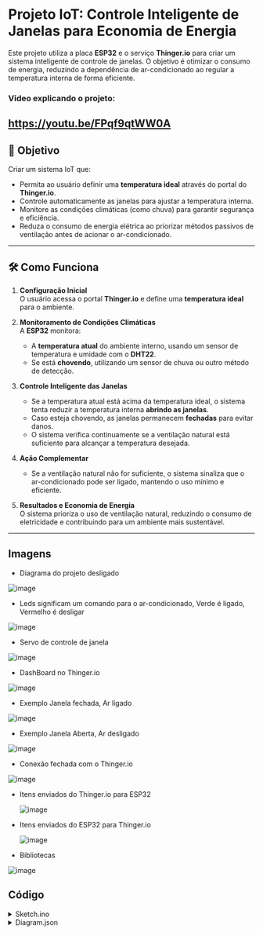 
# Projeto IoT: Controle Inteligente de Janelas para Economia de Energia

Este projeto utiliza a placa **ESP32** e o serviço **Thinger.io** para criar um sistema inteligente de controle de janelas. O objetivo é otimizar o consumo de energia, reduzindo a dependência de ar-condicionado ao regular a temperatura interna de forma eficiente.


### Video explicando o projeto:
https://youtu.be/FPqf9qtWW0A
---

## 🎯 **Objetivo**
Criar um sistema IoT que:
- Permita ao usuário definir uma **temperatura ideal** através do portal do **Thinger.io**.
- Controle automaticamente as janelas para ajustar a temperatura interna.
- Monitore as condições climáticas (como chuva) para garantir segurança e eficiência.
- Reduza o consumo de energia elétrica ao priorizar métodos passivos de ventilação antes de acionar o ar-condicionado.

---

## 🛠️ **Como Funciona**

1. **Configuração Inicial**  
   O usuário acessa o portal **Thinger.io** e define uma **temperatura ideal** para o ambiente.

2. **Monitoramento de Condições Climáticas**  
   A **ESP32** monitora:  
   - A **temperatura atual** do ambiente interno, usando um sensor de temperatura e umidade com o **DHT22**.  
   - Se está **chovendo**, utilizando um sensor de chuva ou outro método de detecção.

3. **Controle Inteligente das Janelas**  
   - Se a temperatura atual está acima da temperatura ideal, o sistema tenta reduzir a temperatura interna **abrindo as janelas**.  
   - Caso esteja chovendo, as janelas permanecem **fechadas** para evitar danos.  
   - O sistema verifica continuamente se a ventilação natural está suficiente para alcançar a temperatura desejada.

4. **Ação Complementar**  
   - Se a ventilação natural não for suficiente, o sistema sinaliza que o ar-condicionado pode ser ligado, mantendo o uso mínimo e eficiente.

5. **Resultados e Economia de Energia**  
   O sistema prioriza o uso de ventilação natural, reduzindo o consumo de eletricidade e contribuindo para um ambiente mais sustentável.

---


## Imagens

- Diagrama do projeto desligado
  
![image](https://github.com/user-attachments/assets/ebc90814-e3fe-4d4c-9a15-31acd30eaf02)

- Leds significam um comando para o ar-condicionado, Verde é ligado, Vermelho é desligar

![image](https://github.com/user-attachments/assets/3dbab6d0-34de-47b1-98ff-cf54829ad552)

- Servo de controle de janela

 ![image](https://github.com/user-attachments/assets/83037e49-255b-4a38-8719-1e97f82f0868)

- DashBoard no Thinger.io
  
![image](https://github.com/user-attachments/assets/37e8a567-3a9f-40b0-ad74-5c6f9a7c48d7)



- Exemplo Janela fechada, Ar ligado

![image](https://github.com/user-attachments/assets/f33b039a-5d3b-4e1d-8211-e52f9fc33052)

- Exemplo Janela Aberta, Ar desligado

![image](https://github.com/user-attachments/assets/3a3215e3-6d5e-470d-80e0-fbfaca97cf3f)


- Conexão fechada com o Thinger.io

![image](https://github.com/user-attachments/assets/bd917b49-cedf-4d6c-b3de-50d7f1ce7e9a)


- Itens enviados do Thinger.io para ESP32

  ![image](https://github.com/user-attachments/assets/7ade6986-a6db-4085-9ae9-325721fbb0d5)

- Itens enviados do ESP32 para Thinger.io

  ![image](https://github.com/user-attachments/assets/fa9c4389-2140-4430-a815-e3a62f981f0b)

- Bibliotecas

 ![image](https://github.com/user-attachments/assets/59c31f78-59fd-485d-b4f1-c11108dbf043)



## Código
<details><summary>Sketch.ino</summary>
   
      #include <ESP32Servo.h>
      #include <ThingerESP32.h>
      #include "DHTesp.h"
      #define USERNAME "Dubas"
      #define DEVICE_ID "GlobalSolutionHall9000"
      #define DEVICE_CREDENTIAL "Hall9000"
      
      #define SSID "Wokwi-GUEST"
      #define SSID_PASSWORD ""
      
      bool energiaOn = false;
      int sliderValue = 0;
      const int servoPin = 18;
      
      const int DHT_PIN = 15;
      
      float temp = 0;
      int hum = 0;
      
      const int Led_verde = 14;
      const int Led_vermelho = 27;
      
      Servo servo;
      
      DHTesp dhtSensor;
      ThingerESP32 thing(USERNAME, DEVICE_ID, DEVICE_CREDENTIAL);
      
      
      unsigned long energiaStartTime = 0;
      bool initialDelayActive = false;
      
      void setup() {
        pinMode(Led_verde, OUTPUT);
        pinMode(Led_vermelho, OUTPUT);
        thing.add_wifi(SSID, SSID_PASSWORD);
        Serial.begin(115200);
   
     thing["temp"] >> outputValue(temp);
     thing["hum"] >> outputValue(hum);
   
     dhtSensor.setup(DHT_PIN, DHTesp::DHT22);
   
     thing["Energia"] << [](pson& in) {
       if (in.is_empty()) {
         in = energiaOn; 
       } else {
         energiaOn = in;
         if (energiaOn) {
           energiaStartTime = millis();
           initialDelayActive = true;
           servo.write(180);
           Serial.println("Energia ON: Servo aberto por 30 segundos.");
           digitalWrite(Led_verde, LOW);
           digitalWrite(Led_vermelho, HIGH);
         }
       }
     };
   
     thing["Slider"] << inputValue(sliderValue, {
       Serial.print("Valor do slider recebido: ");
       Serial.println(sliderValue);
     });
   
     servo.attach(servoPin, 500, 2400);
     servo.write(0);
     Serial.println("Servo inicializado em posição fechada.");
      }
   
      void loop() {
   
     TempAndHumidity data = dhtSensor.getTempAndHumidity();
     hum = data.humidity;
     temp = data.temperature;
   
     Serial.print("Umidade: ");
     Serial.println(hum);
     Serial.print("Temperatura: ");
     Serial.println(temp);

    if (energiaOn) {
    if (initialDelayActive) {
      if (millis() - energiaStartTime >= 30000) {
        initialDelayActive = false;
        Serial.println("30 segundos passaram. Verificando condições...");
      } else {
        return;
      }
    }

    if (temp >= sliderValue - 2 && temp <= sliderValue + 2 && hum < 50) {
      servo.write(180);
      Serial.println("Condições atendidas: Servo permanece aberto (180°).");
      digitalWrite(Led_verde, LOW);
      digitalWrite(Led_vermelho, HIGH);
    } else {
      servo.write(0);
      Serial.println("Condições não atendidas: Servo movido para posição fechada (0°).");
      digitalWrite(Led_vermelho, LOW);
      digitalWrite(Led_verde, HIGH);
    }
     } else {
       servo.write(0);
       Serial.println("Energia OFF: Servo movido para posição fechada (0°).");
       digitalWrite(Led_vermelho, LOW);
       digitalWrite(Led_verde, HIGH);
     }
   
     thing.handle();
     delay(5000);
   
    }

</details>

<details><summary>Diagram.json</summary>
   
      {
        "version": 1,
        "author": "joão Dubas",
        "editor": "wokwi",
        "parts": [
          { "type": "wokwi-breadboard-mini", "id": "bb1", "top": 142.6, "left": 122.4, "attrs": {} },
          {
            "type": "board-esp32-devkit-c-v4",
            "id": "esp",
            "top": -96,
            "left": -177.56,
            "rotate": 90,
            "attrs": {}
          },
          { "type": "wokwi-servo", "id": "servo1", "top": -69.2, "left": 163.2, "attrs": {} },
          {
            "type": "wokwi-dht22",
            "id": "dht1",
            "top": 38.7,
            "left": 177,
            "attrs": { "temperature": "26.2", "humidity": "42.5" }
          },
          {
            "type": "wokwi-resistor",
            "id": "r1",
            "top": 206.4,
            "left": 172.25,
            "rotate": 90,
            "attrs": { "value": "1000" }
          },
          {
            "type": "wokwi-led",
            "id": "led1",
            "top": -186,
            "left": -188.2,
            "attrs": { "color": "limegreen" }
          },
          {
            "type": "wokwi-led",
            "id": "led2",
            "top": -186,
            "left": -130.6,
            "attrs": { "color": "red" }
          }
        ],
        "connections": [
          [ "esp:TX", "$serialMonitor:RX", "", [] ],
          [ "esp:RX", "$serialMonitor:TX", "", [] ],
          [ "servo1:V+", "esp:5V", "green", [ "h-38.4", "v-67.1", "h-345.6" ] ],
          [ "servo1:GND", "esp:GND.2", "black", [ "h-115.2", "v67.2" ] ],
          [ "servo1:PWM", "esp:18", "green", [ "h-76.8", "v86.6", "h-211.2" ] ],
          [ "esp:CLK", "bb1:8b.j", "green", [ "v286.34", "h46.86" ] ],
          [ "esp:GND.2", "bb1:10t.d", "black", [ "v238.34", "h267.66" ] ],
          [ "esp:CLK", "bb1:7t.e", "green", [ "v0" ] ],
          [ "esp:15", "bb1:8t.c", "green", [ "v0" ] ],
          [ "dht1:VCC", "bb1:7t.a", "", [ "$bb" ] ],
          [ "dht1:SDA", "bb1:8t.a", "", [ "$bb" ] ],
          [ "dht1:NC", "bb1:9t.a", "", [ "$bb" ] ],
          [ "dht1:GND", "bb1:10t.a", "", [ "$bb" ] ],
          [ "r1:1", "bb1:8t.d", "", [ "$bb" ] ],
          [ "r1:2", "bb1:8b.h", "", [ "$bb" ] ],
          [ "led1:C", "esp:GND.1", "green", [ "v0" ] ],
          [ "led1:A", "esp:14", "green", [ "v48", "h9.6" ] ],
          [ "led2:C", "esp:GND.1", "green", [ "v57.6", "h-57.2" ] ],
          [ "led2:A", "esp:27", "green", [ "v76.8", "h-38.4" ] ]
        ],
        "dependencies": {}
      }
</details>
